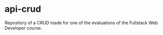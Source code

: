 # api-crud
Repository of a CRUD made for one of the evaluations of the Fullstack Web Developer course.
